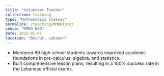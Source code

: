 ```yaml
---
title: "Volunteer Teacher"
collection: teaching
type: "Mathematics Classes"
permalink: /teaching/MMKNTutor
venue: "MMKN NGO"
date: 2022-01-01
location: "Beirut, Lebanon"
---
```


- Mentored 60 high school students towards improved academic foundations in pre-calculus, algebra, and statistics.
- Built comprehensive lesson plans, resulting in a 100% success rate in the Lebanese official exams.

